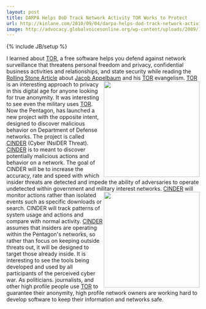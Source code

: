 ```yaml
---
layout: post
title: DARPA Helps DoD Track Network Activity TOR Works to Protect
url: http://kinlane.com/2010/09/04/darpa-helps-dod-track-network-activity-tor-works-to-protect/
image: http://advocacy.globalvoicesonline.org/wp-content/uploads/2009/12/tor_sticker.png
---
```

{% include JB/setup %}
<p>
     I learned about <a href="https://www.torproject.org/" target="_blank">TOR</a>, a free software helps you defend against network surveillance that threatens personal freedom and privacy, confidential business activities and relationships, and state security while reading the <a href="http://www.rollingstone.com/culture/news/17389/192242" target="_blank">Rolling Stone Article</a> about <a href="http://en.wikipedia.org/wiki/Jacob_Appelbaum" target="_blank">Jacob Appelbaum</a> and his <a href="https://www.torproject.org/" target="_blank">TOR</a> evangelism. <img class="alignnone c1" title="TOR" src="http://advocacy.globalvoicesonline.org/wp-content/uploads/2009/12/tor_sticker.png" alt="" width="250" align="right" /> <a href="https://www.torproject.org/" target="_blank">TOR</a> is an interesting approach to privacy in this digital age for anyone looking for true anonymity. It was interesting to see even the military uses <a href="https://www.torproject.org/" target="_blank">TOR</a>. Now the Pentagon, has launched a new project with the opposite intent, designed to discover malicious behavior on Department of Defense networks. The project is called <a href="https://www.fbo.gov/index?s=opportunity&amp;mode=form&amp;id=cf11e81b7b06330fd249804f4c247606&amp;tab=core&amp;_cview=0" target="_blank">CINDER</a> (Cyber INsiDER Threat). <a href="https://www.fbo.gov/index?s=opportunity&amp;mode=form&amp;id=cf11e81b7b06330fd249804f4c247606&amp;tab=core&amp;_cview=0" target="_blank">CINDER</a> is to meant to discover potentially malicious actions and behavior on a network. The goal of CINDER will be to increase the accuracy, rate and speed with which insider threats are detected and impede the ability of adversaries to operate undetected within government and military interest networks. <img class="alignnone c1" title="TOR" src="http://theintelhub.com/wp-content/uploads/2010/07/darpa.png" alt="" width="250" align="right" /> <a href="https://www.fbo.gov/index?s=opportunity&amp;mode=form&amp;id=cf11e81b7b06330fd249804f4c247606&amp;tab=core&amp;_cview=0" target="_blank">CINDER</a> will monitor actions rather than isolated events such as specific downloads or search. CINDER will track patterns of system usage and actions and compare with normal activity. <a href="https://www.fbo.gov/index?s=opportunity&amp;mode=form&amp;id=cf11e81b7b06330fd249804f4c247606&amp;tab=core&amp;_cview=0" target="_blank">CINDER</a> assumes that insiders are operating within the Pentagon's networks, so rather than focus on keeping outside threats out, it will be designed to target those already inside. It is interesting to see the tools being developed and used by all participants of the perceived cyber war. As politicians. journalists, and other high profile people use <a href="https://www.torproject.org/" target="_blank">TOR</a> to guarantee their anonymity, high profile network owners are working hard to develop software to keep their information and networks safe.
</p>